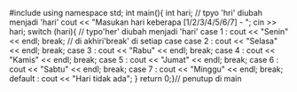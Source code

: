 #include <iostream>
using namespace std;
int main(){
    int hari; // tpyo 'hri' diubah menjadi 'hari'
    cout << "Masukan hari keberapa [1/2/3/4/5/6/7] - "; cin >> hari;
    switch (hari){ // typo'her' diubah menjadi 'hari'
        case 1 :
            cout << "Senin" << endl;
            break; // di akhiri'break' di setiap case
        case 2 :
            cout << "Selasa" << endl;
            break;
        case 3 :
            cout << "Rabu" << endl;
            break;
        case 4 :
            cout << "Kamis" << endl;
            break;
        case 5 :
            cout << "Jumat" << endl;
            break;
        case 6 :
            cout << "Sabtu" << endl;
            break;
        case 7 :
            cout << "Minggu" << endl;
            break;
        default :
            cout << "Hari tidak ada";
    }
    return 0;}// penutup di main
